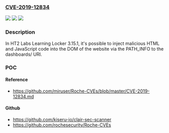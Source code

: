 ### [CVE-2019-12834](https://cve.mitre.org/cgi-bin/cvename.cgi?name=CVE-2019-12834)
![](https://img.shields.io/static/v1?label=Product&message=n%2Fa&color=blue)
![](https://img.shields.io/static/v1?label=Version&message=n%2Fa&color=blue)
![](https://img.shields.io/static/v1?label=Vulnerability&message=n%2Fa&color=brighgreen)

### Description

In HT2 Labs Learning Locker 3.15.1, it's possible to inject malicious HTML and JavaScript code into the DOM of the website via the PATH_INFO to the dashboards/ URI.

### POC

#### Reference
- https://github.com/miruser/Roche-CVEs/blob/master/CVE-2019-12834.md

#### Github
- https://github.com/kiseru-io/clair-sec-scanner
- https://github.com/rochesecurity/Roche-CVEs

